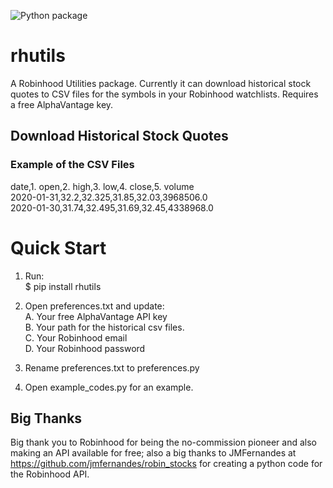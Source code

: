 ![Python package](https://github.com/altctrlmm/Robinhood-Watchlist-Stock-History/workflows/Python%20package/badge.svg)

# rhutils
A Robinhood Utilities package. Currently it can download historical stock quotes to CSV files for the symbols in your Robinhood watchlists. Requires a free AlphaVantage key.

## Download Historical Stock Quotes
### Example of the CSV Files
date,1. open,2. high,3. low,4. close,5. volume<br/>
2020-01-31,32.2,32.325,31.85,32.03,3968506.0<br/>
2020-01-30,31.74,32.495,31.69,32.45,4338968.0 

# Quick Start
1. Run:<br/>
$ pip install rhutils

2. Open preferences.txt and update:<br/>
A. Your free AlphaVantage API key<br/>
B. Your path for the historical csv files.<br/>
C. Your Robinhood email<br/>
D. Your Robinhood password

3. Rename preferences.txt to preferences.py

4. Open example_codes.py for an example.

## Big Thanks
Big thank you to Robinhood for being the no-commission pioneer and also making an API available for free; 
also a big thanks to JMFernandes at <a href="https://github.com/jmfernandes/robin_stocks">https://github.com/jmfernandes/robin_stocks</a> for creating a python code for the Robinhood API. 